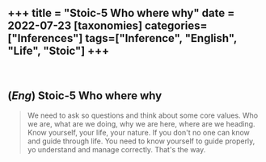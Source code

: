 +++
title = "Stoic-5 Who where why"
date = 2022-07-23
[taxonomies]
categories=["Inferences"]
tags=["Inference", "English", "Life", "Stoic"]
+++
---
<br>

## (*Eng*) Stoic-5 Who where why
> We need to ask so questions and think about some core values. Who we are, what are we doing, why we are here, where are we heading. Know yourself, your life, your nature. If you don't no one can know and guide through life. You need to know yourself to guide properly, yo understand and manage correctly. That's the way.